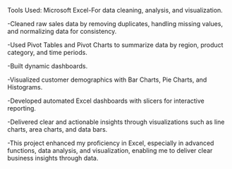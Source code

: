 Tools Used: Microsoft Excel-For data cleaning, analysis, and visualization.

-Cleaned raw sales data by removing duplicates, handling missing values, and normalizing data for consistency.

-Used Pivot Tables and Pivot Charts to summarize data by region, product category, and time periods.

-Built dynamic dashboards.

-Visualized customer demographics with Bar Charts, Pie Charts, and Histograms.

-Developed automated Excel dashboards with slicers for interactive reporting.

-Delivered clear and actionable insights through visualizations such as line charts, area charts, and data bars.

-This project enhanced my proficiency in Excel, especially in advanced functions, data analysis, and visualization, enabling me to deliver clear business insights through data.
